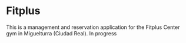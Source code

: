 # Fitplus

This is a management and reservation application for the Fitplus Center gym in Miguelturra (Ciudad Real). In progress

